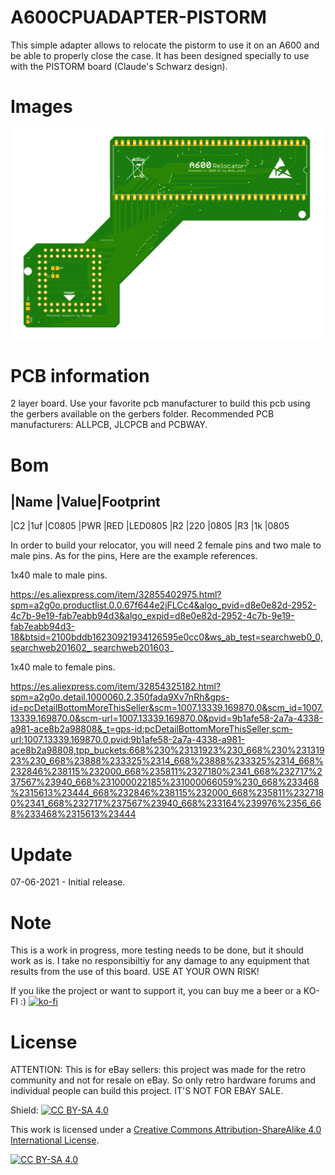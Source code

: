 # A600CPUADAPTER-PISTORM
This simple adapter allows to relocate the pistorm to use it on an A600 and be able to properly close the case. It has been designed specially to use with the PISTORM board (Claude's Schwarz design).

# Images

<img src="https://github.com/arananet/A600CPUADAPTER-PISTORM/blob/main/images/1.png?raw=true" width="700">

# PCB information

2 layer board. Use your favorite pcb manufacturer to build this pcb using the gerbers available on the gerbers folder. Recommended PCB manufacturers: ALLPCB, JLCPCB and PCBWAY.

# Bom

|Name |Value|Footprint
--------------------
|C2	  |1uf	|C0805
|PWR  |RED  |LED0805
|R2   |220  |0805
|R3   |1k   |0805

In order to build your relocator, you will need 2 female pins and two male to male pins. As for the pins, Here are the example references.

1x40 male to male pins.

https://es.aliexpress.com/item/32855402975.html?spm=a2g0o.productlist.0.0.67f644e2jFLCc4&algo_pvid=d8e0e82d-2952-4c7b-9e19-fab7eabb94d3&algo_expid=d8e0e82d-2952-4c7b-9e19-fab7eabb94d3-18&btsid=2100bddb16230921934126595e0cc0&ws_ab_test=searchweb0_0,searchweb201602_,searchweb201603_

1x40 male to female pins.

https://es.aliexpress.com/item/32854325182.html?spm=a2g0o.detail.1000060.2.350fada9Xv7nRh&gps-id=pcDetailBottomMoreThisSeller&scm=1007.13339.169870.0&scm_id=1007.13339.169870.0&scm-url=1007.13339.169870.0&pvid=9b1afe58-2a7a-4338-a981-ace8b2a98808&_t=gps-id:pcDetailBottomMoreThisSeller,scm-url:1007.13339.169870.0,pvid:9b1afe58-2a7a-4338-a981-ace8b2a98808,tpp_buckets:668%230%23131923%230_668%230%23131923%230_668%23888%233325%2314_668%23888%233325%2314_668%232846%238115%232000_668%235811%2327180%2341_668%232717%237567%23940_668%231000022185%231000066059%230_668%233468%2315613%23444_668%232846%238115%232000_668%235811%2327180%2341_668%232717%237567%23940_668%233164%239976%2356_668%233468%2315613%23444

# Update

07-06-2021 - Initial release.

# Note

This is a work in progress, more testing needs to be done, but it should work as is. I take no responsibiltiy for any damage to any equipment that results from the use of this board. USE AT YOUR OWN RISK!

If you like the project or want to support it, you can buy me a beer or a KO-FI :) 
[![ko-fi](https://www.ko-fi.com/img/githubbutton_sm.svg)](https://ko-fi.com/H2H51MPWG)

# License

ATTENTION: This is for eBay sellers: this project was made for the retro community and not for resale on eBay. So only retro hardware forums and individual people can build this project. IT'S NOT FOR EBAY SALE.

Shield: [![CC BY-SA 4.0][cc-by-sa-shield]][cc-by-sa]

This work is licensed under a [Creative Commons Attribution-ShareAlike 4.0
International License][cc-by-sa].

[![CC BY-SA 4.0][cc-by-sa-image]][cc-by-sa]

[cc-by-sa]: http://creativecommons.org/licenses/by-sa/4.0/
[cc-by-sa-image]: https://licensebuttons.net/l/by-sa/4.0/88x31.png
[cc-by-sa-shield]: https://img.shields.io/badge/License-CC%20BY--SA%204.0-lightgrey.svg
